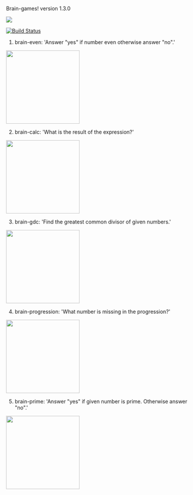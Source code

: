Brain-games!
version 1.3.0

<a href="https://codeclimate.com/github/YuriySho/project-lvl1-s450/maintainability"><img src="https://api.codeclimate.com/v1/badges/1038860f400832da83b5/maintainability" /></a>

[![Build Status](https://travis-ci.org/YuriySho/project-lvl1-s450.svg?branch=master)](https://travis-ci.org/YuriySho/project-lvl1-s450)

1. brain-even: 'Answer "yes" if number even otherwise answer "no".'

<a href="https://asciinema.org/a/hSVlBgTmOvExl2o2nXt2cv3fT"><img src="https://asciinema.org/a/14.png" width="200"/></a>

2. brain-calc: 'What is the result of the expression?'

<a href="https://asciinema.org/a/PMoUgvv1UEFpKIu4S4EO9nBiI"><img src="https://asciinema.org/a/14.png" width="200"/></a>

3. brain-gdc: 'Find the greatest common divisor of given numbers.'

<a href="https://asciinema.org/a/HtUpRaWNPd5omrQVjeWJh3e00"><img src="https://asciinema.org/a/14.png" width="200"/></a>

4. brain-progression: 'What number is missing in the progression?'

<a href="https://asciinema.org/a/Ch6qbrhH2grreplBZtSOfoI6M"><img src="https://asciinema.org/a/14.png" width="200"/></a>

5. brain-prime: 'Answer "yes" if given number is prime. Otherwise answer "no".'

<a href="https://asciinema.org/a/JrLJgt1rb7mh2v6r1vxZXgDJM"><img src="https://asciinema.org/a/14.png" width="200"/></a>
